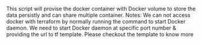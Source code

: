 This script will provise the docker container with Docker volume to store the data persistly and can share multiple container.
Notes:
We can not access docker with terraform by normally running the command to start Docker daemon. We need to start Docker daemon at specific
port number & providing the url to tf template. Please checkout the template to know more

